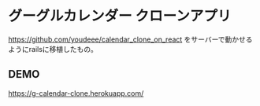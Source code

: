 # グーグルカレンダー クローンアプリ
https://github.com/youdeee/calendar_clone_on_react
をサーバーで動かせるようにrailsに移植したもの。

## DEMO
https://g-calendar-clone.herokuapp.com/
